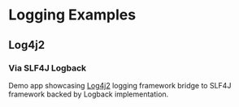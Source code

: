 # Logging Examples

## Log4j2

### Via SLF4J Logback

Demo app showcasing [Log4j2](../README.md) logging framework
bridge to SLF4J framework
backed by Logback implementation.

